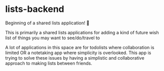 # lists-backend

Beginning of a shared lists application!  🤙

This is primarily a shared lists applications for adding a kind of future wish list of things you may want to see/do/travel to

A lot of applications in this space are for todolists where collaboration is limited OR a notetaking app where simplicity is overlooked. This app is trying to solve these issues by having a simplistic and collaborative approach to making lists between friends.

